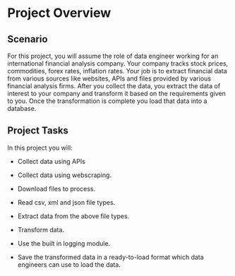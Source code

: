 # Project Overview
## Scenario
For this project, you will assume the role of data engineer working for an international financial analysis company. Your company tracks stock prices, commodities, forex rates, inflation rates.  Your job is to extract financial data from various sources like websites, APIs and files provided by various financial analysis firms. After you collect the data, you extract the data of interest to your company and transform it based on the requirements given to you. Once the transformation is complete you load that data into a database.

## Project Tasks
In this project you will:

* Collect data using APIs

* Collect data using webscraping.

* Download files to process.    

* Read csv, xml and json file types.

* Extract data from the above file types.

* Transform data.

* Use the built in logging module.

* Save the transformed data in a ready-to-load format which data engineers can use to load the data.
